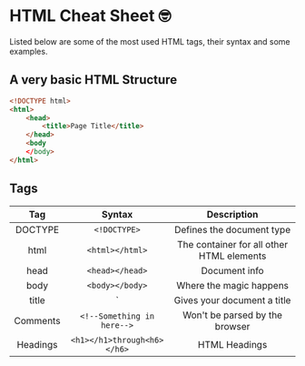 # HTML Cheat Sheet :nerd_face:
Listed below are some of the most used HTML tags, their syntax and some examples.

## A very basic HTML Structure
```HTML
<!DOCTYPE html>
<html>
 	<head>
		<title>Page Title</title>
   	</head>
   	<body
   	</body>
</html>
```

## Tags
| 	Tag 	   | 	Syntax                     | Description 	                             |
| 	:---:      |     :---:                     |	:---:                                    |
| DOCTYPE  	   | `<!DOCTYPE>`                  | Defines the document type                   |
| html         | `<html></html>`               | The container for all other HTML elements   |
| head         | `<head></head>`               | Document info                               |
| body         | `<body></body>`     		   | Where the magic happens                     |
| title        | `<title></title>    		   | Gives your document a title                 |
| Comments     | `<!--Something in here-->`    | Won't be parsed by the browser              |
| Headings     | `<h1></h1>through<h6></h6>`   | HTML Headings                               |



